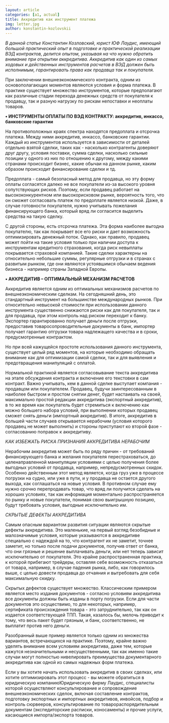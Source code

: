 ```yaml
---
layout: article
categories: [a1, actual]
title: Аккредитив как инструмент платежа
img: letter.jpg
author: konstantin-kozlovskii
---
```


*В данной статье Константин Козловский, юрист ЮФ Лаудис, имеющий большой практический опыт в подготовке и практической реализации ВЭД 
контрактов, делится опытом, указывая на что нужно обратить внимание при открытии аккредитива. Аккредитив как один из самых ходовых и 
действенных инструментов расчетов в ВЭД должен быть исполнимым, гарантировать права как продавца так и покупателя.* 

При заключении внешнеэкономического контракта, одним из основополагающих моментов являются условия и форма платежа. В практике 
существует множество инструментов, которые предполагают как различные стадии перехода денежных средств от покупателя к продавцу, 
так и разную нагрузку по рискам непоставки и неоплаты товаров.

**•	ИНСТРУМЕНТЫ ОПЛАТЫ ПО ВЭД КОНТРАКТУ: аккредитив, инкассо, банковские гарантии**

На противоположных краях спектра находятся предоплата и отсрочка платежа. Между ними аккредитив, инкассо, банковские гарантии. 
Каждый из инструментов используется в зависимости от деталей отдельно взятой сделки, таких как - насколько контрагенты доверяют 
друг другу, условия поставки, сумма сделки, насколько сильные позиции у одного из них по отношению к другому, между какими странами 
происходит бизнес, какие обычаи на данном рынке, каким образом происходит финансирование сделки и тд.

Предоплата - самый безопасный метод для продавца, но эту форму оплаты согласятся далеко не все покупатели из-за высокого уровня 
сопутствующих рисков. Поэтому, если продавец работает на высококонкурентном или высокорисковом рынке, вероятность того, что он сможет 
согласовать платеж по предоплате является низкой. Даже, в случае готовности покупателя, нужно учитывать пожелания финансирующего банка,
который вряд ли согласится выделить средства на такую сделку.

С другой стороны, есть отсрочка платежа. Эта форма наиболее выгодна покупателю, так как покрывает все его риски и дает возможность 
оптимизировать денежный поток. Однако, как правило, продавец может пойти на такие условия только при наличии доступа к инструментам 
кредитного страхования, когда риск невыплаты покрывается страховой компанией. Такие сделки характерны на относительно небольшие суммы, 
регулярные отгрузки и в странах с развитым рынком, где они являются устоявшимся обычаем ведения бизнеса - например страны Западной 
Европы.

**•	АККРЕДИТИВ – ОПТИМАЛЬНЫЙ МЕХАНИЗМ РАСЧЕТОВ**

Аккредитив является одним из оптимальных механизмов расчетов по внешнеэкономическим сделкам. На сегодняшний день, это стандартный
инструмент на большинстве международных рынков. При относительно невысокой стоимости при использовании данного инструмента существенно 
снижаются риски как для покупателя, так и для продавца, при этом контроль над риском переходит к банку. Экспортер гарантированно 
получает деньги после отгрузки, предоставив товаросопроводительные документы в банк, импортер получает гарантию отгрузки товара 
надлежащего качества и в сроки, предусмотренные контрактом.

Но при всей кажущейся простоте использования данного инструмента, существует целый ряд моментов, на которые необходимо обращать внимание
как для оптимизации самой сделки, так и для выявления и предотвращения манипуляций с оплатой.

Нормальной практикой является  согласовывание текста аккредитива на этапе обсуждения контракта и включение его текстовки в сам контракт.
Важно учитывать, кем в данной сделке выступает компания - продавцом или покупателем. Продавец, будучи заинтересованным в наиболее 
быстром и простом снятии денег, будет настаивать на своей, максимально простой редакции аккредитива (экспортный аккредитив), в то же 
время как покупатель будет стремиться к включению как можно большего набора условий, при выполнении которых продавец сможет снять 
деньги (импортный аккредитив). В итоге, аккредитив в большей части случаев открывается нерабочим (условия которого продавец не может 
выполнить) и стороны приступают ко второй фазе - согласованию поправок к аккредитиву. 

*КАК ИЗБЕЖАТЬ РИСКА ПРИЗНАНИЯ АККРЕДИТИВА НЕРАБОЧИМ*

Нерабочим аккредитив может быть по ряду причин - от требований финансирующего банка и желания покупателя перестраховаться, до 
целенаправленной манипуляции условиями с целью получения более выгодных условий от продавца, например, непредусмотренных скидок. 
Особенно действенным этот метод является, когда груз уже в процессе погрузки на судно, или уже в пути, и у продавца не остается 
другого выхода, как соглашаться на новые условия. В противном случае ему нужно срочно перепродавать товар, что вряд ли получится 
сделать на хороших условиях, так как информация моментально распространяется по рынку и новые покупатели, понимая свою выигрышную 
позицию, будут требовать условия, выгодные исключительно им.


*СКРЫТЫЕ ДЕФЕКТЫ АККРЕДИТИВА*


Самым опасным вариантом развития ситуации являются скрытые дефекты аккредитива. Это маленькие, на первый взгляд безобидные и 
малозначимые условия, которые указываются в аккредитиве специально с надеждой на то, что контрагент их не заметит, точнее заметит, 
но только после подачи документов, получив ответ от банка, что они грязные и решение выплачивать деньги, или нет теперь зависит 
исключительно от покупателя. Это крайне распространенная практика, к которой прибегают трейдеры, оставляя себе возможность отказаться 
от товара, например, в случае падения рынка, либо, как говорилось выше, с целью довести продавца до отчаяния и вытребовать для себя 
максимальную скидку.

Скрытых дефектов существует множество. Классическим примером является место издания документов - согласно условиям аккредитива все 
документы должны быть изданы в порту погрузки. Если для части документов это осуществимо, то для некоторых, например, сертификата 
происхождения товара - это затруднительно, так как он издается соответствующей ТПП. Такая, казалось бы, мелочь приводит к тому, 
что весь пакет будет грязным, и банк, соответственно, не выплатит против него деньги.

Разобранный выше пример является только одним из множества вариантов, встречающихся на практике. Поэтому, крайне важно уделять внимание 
всем условиям аккредитива, даже тем, которые кажутся незначительными и несущественными, так как именно такие случаи могут полностью 
нивелировать преимущества документарного аккредитива как одной из самых надежных форм платежа.

Если у вы хотите начать использовать аккредитив в своих сделках, или хотите оптимизировать этот процесс - вы можете обратиться в 
юридическую компаниюЮридическую фирму Лаудис, специалисты которой осуществляют консультирование и сопровождение внешнеэкономических 
сделок, включая составление контрактов, подготовку экспортных и импортных аккредитивов, инвойсов, подбор и контроль сюрвееров, 
консультирование по товарораспорядительным документам (экспедиторские расписки, коносаменты) и прочие услуги, касающиеся 
импорта/экспорта товаров.

